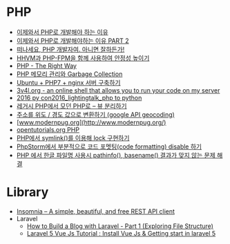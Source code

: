 PHP
===
* [이제와서 PHP로 개발해야 하는 이유](https://www.tokyobranch.net/archives/6693)
* [이제와서 PHP로 개발해야하는 이유 PART 2](https://www.tokyobranch.net/archives/7066)
* [떠나세요, PHP 개발자여. 아니면 잘하든가!](http://blog.weirdx.io/post/24175)
* [HHVM과 PHP-FPM을 함께 사용하여 안정성 높이기](http://daworks.org/1116/)
* [PHP - The Right Way](http://modernpug.github.io/php-the-right-way/)
* [PHP 메모리 관리와 Garbage Collection](http://m.blog.naver.com/tmondev/220367194049)
* [Ubuntu + PHP7 + nginx 서버 구축하기](https://brunch.co.kr/@ninl123/5)
* [3v4l.org - an online shell that allows you to run your code on my server](https://3v4l.org/)
* [2016 py con2016_lightingtalk_php to python](http://www.slideshare.net/JiHoLee4/2016-py-con2016lightingtalkphp-to-python)
* [레거시 PHP에서 모던 PHP로 – 뷰 분리하기](http://www.haruair.com/blog/3748)
* [주소를 위도 / 경도 값으로 변환하기 (google API geocoding)](http://qnfmfmd.tistory.com/50)
* [www.modernpug.org](http://www.modernpug.org/)
* [opentutorials.org PHP](https://opentutorials.org/module/6)
* [PHP에서 symlink()를 이용해 lock 구현하기](https://blog.asamaru.net/2017/04/02/php-lock-file-using-symlink/)
* [PhpStorm에서 부분적으로 코드 포멧팅(code formatting) disable 하기](https://blog.asamaru.net/2017/04/01/phpstorm-disable-code-formatting-for-part-of-code/)
* [PHP 에서 한글 파일명 사용시 pathinfo(), basename() 결과가 맞지 않는 문제 해결](https://blog.asamaru.net/2017/04/25/make-php-pathinfo-return-the-correct-filename-if-the-filename-is-utf-8/)

# Library
* [Insomnia – A simple, beautiful, and free REST API client](https://laravel-news.com/insomnia-a-simple-beautiful-and-free-rest-api-client)
* Laravel
  * [How to Build a Blog with Laravel - Part 1 (Exploring File Structure)](https://www.youtube.com/watch?v=R8B4og-BeCk&list=PLwAKR305CRO-Q90J---jXVzbOd4CDRbVx)
  * [Laravel 5 Vue Js Tutorial : Install Vue Js & Getting start in laravel 5](https://www.youtube.com/watch?v=wQ7YN2CuoOk)
